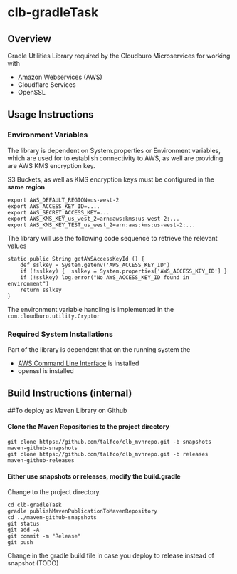 # clb-gradleTask

## Overview

Gradle Utilities Library required by the Cloudburo Microservices for working with 

  * Amazon Webservices (AWS)
  * Cloudflare Services
  * OpenSSL  
  
## Usage Instructions

### Environment Variables

The library is dependent on System.properties or Environment variables, which are used for to establish connectivity to AWS, as well are providing are AWS KMS encryption key.

S3 Buckets, as well as KMS encryption keys must be configured in the **same region**   

    export AWS_DEFAULT_REGION=us-west-2
    export AWS_ACCESS_KEY_ID=....
    export AWS_SECRET_ACCESS_KEY=...
    export AWS_KMS_KEY_us_west_2=arn:aws:kms:us-west-2:...
    export AWS_KMS_KEY_TEST_us_west_2=arn:aws:kms:us-west-2:...

The library will use the following code sequence to retrieve the relevant values

    static public String getAWSAccessKeyId () {
		def sslkey = System.getenv('AWS_ACCESS_KEY_ID')
		if (!sslkey) {	sslkey = System.properties['AWS_ACCESS_KEY_ID'] }
		if (!sslkey) log.error("No AWS_ACCESS_KEY_ID found in environment")
		return sslkey
    }

The environment variable handling is implemented in the `com.cloudburo.utility.Cryptor`

### Required System Installations

Part of the library is dependent that on the running system the  

  * [AWS Command Line Interface](http://docs.aws.amazon.com/cli/latest/index.html#) is installed
  * openssl is installed 

## Build Instructions (internal)

##To deploy as Maven Library on Github

#### Clone the Maven Repositories to the project directory

    git clone https://github.com/talfco/clb_mvnrepo.git -b snapshots  maven-github-snapshots
    git clone https://github.com/talfco/clb_mvnrepo.git -b releases  maven-github-releases

#### Either use snapshots or releases, modify the build.gradle

Change to the project directory.

    cd clb-gradleTask
	gradle publishMavenPublicationToMavenRepository
	cd ../maven-github-snapshots
	git status
	git add -A
	git commit -m "Release"
	git push
	
Change in the gradle build file in case you deploy to release instead of snapshot (TODO)


  
  


	
